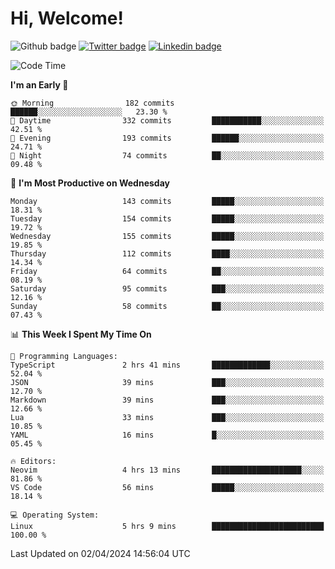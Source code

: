   # Hi, Welcome!
  ![Github badge](https://img.shields.io/github/followers/kraken-afk.svg?style=social&label=Follow&maxAge=2592000)
  [![Twitter badge](https://img.shields.io/badge/-Twitter-00acee?style=flat-square&logo=Twitter&logoColor=white)](https://twitter.com/trshppl)
  [![Linkedin badge](https://img.shields.io/badge/LinkedIn-0077B5?style=flat-square&logo=linkedin&logoColor=white)](https://www.linkedin.com/in/noveanrer)
<!--START_SECTION:waka-->
![Code Time](http://img.shields.io/badge/Code%20Time-124%20hrs%2039%20mins-blue)

**I'm an Early 🐤** 

```text
🌞 Morning                182 commits         ██████░░░░░░░░░░░░░░░░░░░   23.30 % 
🌆 Daytime                332 commits         ███████████░░░░░░░░░░░░░░   42.51 % 
🌃 Evening                193 commits         ██████░░░░░░░░░░░░░░░░░░░   24.71 % 
🌙 Night                  74 commits          ██░░░░░░░░░░░░░░░░░░░░░░░   09.48 % 
```
📅 **I'm Most Productive on Wednesday** 

```text
Monday                   143 commits         █████░░░░░░░░░░░░░░░░░░░░   18.31 % 
Tuesday                  154 commits         █████░░░░░░░░░░░░░░░░░░░░   19.72 % 
Wednesday                155 commits         █████░░░░░░░░░░░░░░░░░░░░   19.85 % 
Thursday                 112 commits         ████░░░░░░░░░░░░░░░░░░░░░   14.34 % 
Friday                   64 commits          ██░░░░░░░░░░░░░░░░░░░░░░░   08.19 % 
Saturday                 95 commits          ███░░░░░░░░░░░░░░░░░░░░░░   12.16 % 
Sunday                   58 commits          ██░░░░░░░░░░░░░░░░░░░░░░░   07.43 % 
```


📊 **This Week I Spent My Time On** 

```text
💬 Programming Languages: 
TypeScript               2 hrs 41 mins       █████████████░░░░░░░░░░░░   52.04 % 
JSON                     39 mins             ███░░░░░░░░░░░░░░░░░░░░░░   12.70 % 
Markdown                 39 mins             ███░░░░░░░░░░░░░░░░░░░░░░   12.66 % 
Lua                      33 mins             ███░░░░░░░░░░░░░░░░░░░░░░   10.85 % 
YAML                     16 mins             █░░░░░░░░░░░░░░░░░░░░░░░░   05.45 % 

🔥 Editors: 
Neovim                   4 hrs 13 mins       ████████████████████░░░░░   81.86 % 
VS Code                  56 mins             █████░░░░░░░░░░░░░░░░░░░░   18.14 % 

💻 Operating System: 
Linux                    5 hrs 9 mins        █████████████████████████   100.00 % 
```


 Last Updated on 02/04/2024 14:56:04 UTC
<!--END_SECTION:waka-->